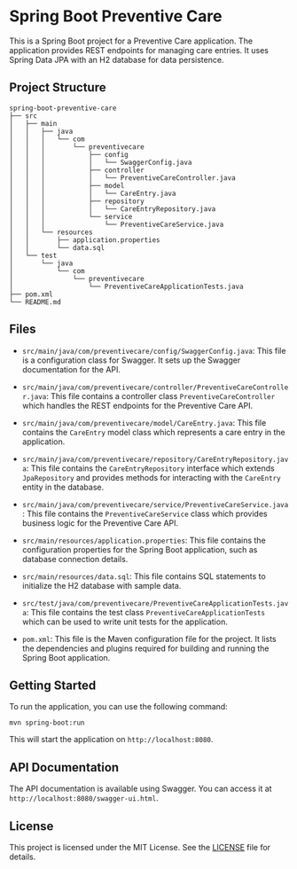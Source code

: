 # Spring Boot Preventive Care

This is a Spring Boot project for a Preventive Care application. The application provides REST endpoints for managing care entries. It uses Spring Data JPA with an H2 database for data persistence.

## Project Structure

```
spring-boot-preventive-care
├── src
│   ├── main
│   │   ├── java
│   │   │   └── com
│   │   │       └── preventivecare
│   │   │           ├── config
│   │   │           │   └── SwaggerConfig.java
│   │   │           ├── controller
│   │   │           │   └── PreventiveCareController.java
│   │   │           ├── model
│   │   │           │   └── CareEntry.java
│   │   │           ├── repository
│   │   │           │   └── CareEntryRepository.java
│   │   │           └── service
│   │   │               └── PreventiveCareService.java
│   │   └── resources
│   │       ├── application.properties
│   │       └── data.sql
│   └── test
│       └── java
│           └── com
│               └── preventivecare
│                   └── PreventiveCareApplicationTests.java
├── pom.xml
└── README.md
```

## Files

- `src/main/java/com/preventivecare/config/SwaggerConfig.java`: This file is a configuration class for Swagger. It sets up the Swagger documentation for the API.

- `src/main/java/com/preventivecare/controller/PreventiveCareController.java`: This file contains a controller class `PreventiveCareController` which handles the REST endpoints for the Preventive Care API.

- `src/main/java/com/preventivecare/model/CareEntry.java`: This file contains the `CareEntry` model class which represents a care entry in the application.

- `src/main/java/com/preventivecare/repository/CareEntryRepository.java`: This file contains the `CareEntryRepository` interface which extends `JpaRepository` and provides methods for interacting with the `CareEntry` entity in the database.

- `src/main/java/com/preventivecare/service/PreventiveCareService.java`: This file contains the `PreventiveCareService` class which provides business logic for the Preventive Care API.

- `src/main/resources/application.properties`: This file contains the configuration properties for the Spring Boot application, such as database connection details.

- `src/main/resources/data.sql`: This file contains SQL statements to initialize the H2 database with sample data.

- `src/test/java/com/preventivecare/PreventiveCareApplicationTests.java`: This file contains the test class `PreventiveCareApplicationTests` which can be used to write unit tests for the application.

- `pom.xml`: This file is the Maven configuration file for the project. It lists the dependencies and plugins required for building and running the Spring Boot application.

## Getting Started

To run the application, you can use the following command:

```
mvn spring-boot:run
```

This will start the application on `http://localhost:8080`.

## API Documentation

The API documentation is available using Swagger. You can access it at `http://localhost:8080/swagger-ui.html`.

## License

This project is licensed under the MIT License. See the [LICENSE](LICENSE) file for details.